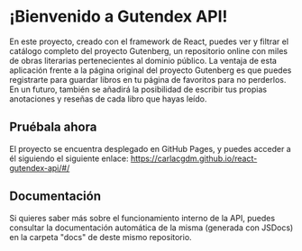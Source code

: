 # ¡Bienvenido a Gutendex API!

En este proyecto, creado con el framework de React, puedes ver y filtrar el catálogo completo del proyecto Gutenberg, un repositorio online con miles de obras literarias pertenecientes al dominio público. La ventaja de esta aplicación frente a la página original del proyecto Gutenberg es que puedes registrarte para guardar libros en tu página de favoritos para no perderlos. En un futuro, también se añadirá la posibilidad de escribir tus propias anotaciones y reseñas de cada libro que hayas leído. 

## Pruébala ahora

El proyecto se encuentra desplegado en GitHub Pages, y puedes acceder a él siguiendo el siguiente enlace: https://carlacgdm.github.io/react-gutendex-api/#/

## Documentación

Si quieres saber más sobre el funcionamiento interno de la API, puedes consultar la documentación automática de la misma (generada con JSDocs) en la carpeta "docs" de deste mismo repositorio.
